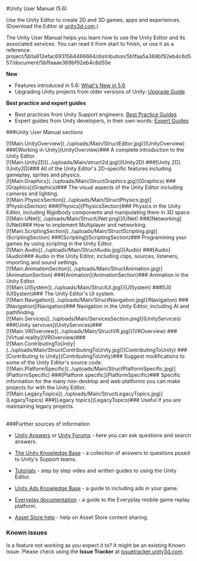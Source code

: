 #Unity User Manual (5.6)

Use the Unity Editor to create 2D and 3D games, apps and experiences. (Download the Editor at [unity3d.com](http://unity3d.com/unity).) 

The Unity User Manual helps you learn how to use the Unity Editor and its associated services. You can read it from start to finish, or use it as a reference.
<dw-link>project/5b1a812efac6931564466664/distribution/5b1faa5a369bf92eb4c6d557/document/5b1faaae369bf92eb4c6d55e</dw-link>

<div class="frontpage-topsection">

**New**

* Features introduced in 5.6: [What's New in 5.6](WhatsNew56)
* Upgrading Unity projects from older versions of Unity: [Upgrade Guide](UpgradeGuides)

</div>

<div class="frontpage-topsection">

**Best practice and expert guides**

* Best practices from Unity Support engineers: [Best Practice Guides](BestPracticeGuides)
* Expert guides from Unity developers, in their own words: [Expert Guides](ExpertGuides)


</div>

<div class="clear"></div>


<div class="frontpage-divider"></div>

###Unity User Manual sections

<div class="frontpage-section">
[![Main.UnityOverview](../uploads/Main/StructEditor.jpg)](UnityOverview)
###[Working in Unity](UnityOverview)###
A complete introduction to the Unity Editor.

</div>

<div class="frontpage-section">
[![Main.Unity2D](../uploads/Main/struct2d.jpg)](Unity2D)
###[Unity 2D](Unity2D)###
All of the Unity Editor's 2D-specific features including gameplay, sprites and physics.

</div>
<div class="frontpage-section">
[![Main.Graphics](../uploads/Main/StructGraphics.jpg)](Graphics)
###[Graphics](Graphics)###
The visual aspects of the Unity Editor including cameras and lighting.

</div>

<div class="frontpage-section">
[![Main.PhysicsSection](../uploads/Main/StructPhysics.jpg)](PhysicsSection)
###[Physics](PhysicsSection)###
Physics in the Unity Editor, including Rigidbody components and manipulating them in 3D space.

</div>
  
<div class="frontpage-section">
[![Main.UNet](../uploads/Main/StructUNet.png)](UNet)
###[Networking](UNet)###
How to implement Multiplayer and networking.

</div>  

<div class="frontpage-section">
[![Main.ScriptingSection](../uploads/Main/StructScripting.jpg)](ScriptingSection)
###[Scripting](ScriptingSection)###
Programming your games by using scripting in the Unity Editor.

</div>  

<div class="frontpage-section">
[![Main.Audio](../uploads/Main/StructAudio.jpg)](Audio)
###[Audio](Audio)###
Audio in the Unity Editor, including clips, sources, listeners, importing and sound settings.

</div>

<div class="frontpage-section">
[![Main.AnimationSection](../uploads/Main/StructAnimation.jpg)](AnimationSection)
###[Animation](AnimationSection)###
Animation in the Unity Editor.

</div>

<div class="frontpage-section">
[![Main.UISystem](../uploads/Main/StructUI.jpg)](UISystem)
###[UI](UISystem)###
The Unity Editor's UI system.

</div>

<div class="frontpage-section">
[![Main.Navigation](../uploads/Main/StructNavigation.jpg)](Navigation)
###[Navigation](Navigation)###
Navigation in the Unity Editor, including AI and pathfinding.

</div>


<div class="frontpage-section">
[![Main.Services](../uploads/Main/ServicesSection.png)](UnityServices)
###[Unity services](UnityServices)###

</div>

<div class="frontpage-section">
[![Main.VROverview](../uploads/Main/StructVR.jpg)](VROverview)
###[Virtual reality](VROverview)###

</div>


<div class="frontpage-section">
[![Main.ContributingToUnity](../uploads/Main/StructContributingToUnity.jpg)](ContributingToUnity)
###[Contributing to Unity](ContributingToUnity)###
Suggest modifications to some of the Unity Editor's source code.

</div>

<div class="frontpage-section">
[![Main.PlatformSpecific](../uploads/Main/StructPlatformSpecific.jpg)](PlatformSpecific)
###[Platform specific](PlatformSpecific)###
Specific information for the many non-desktop and web platforms you can make projects for with the Unity Editor.

</div>

<div class="frontpage-section">
[![Main.LegacyTopics](../uploads/Main/StructLegacyTopics.jpg)](LegacyTopics)
###[Legacy topics](LegacyTopics)###
Useful if you are maintaining legacy projects.
</div>

<div class="clear"></div>
<br/>

###Further sources of information

* [Unity Answers](http://answers.unity3d.com/) or [Unity Forums](http://forum.unity3d.com/) - here you can ask questions and search answers.

* [The Unity Knowledge Base](https://support.unity3d.com) - a collection of answers to questions posed to Unity's Support teams.

* [Tutorials](http://unity3d.com/learn/tutorials) - step by step video and written guides to using the Unity Editor.

* [Unity Ads Knowledge Base](http://unityads.unity3d.com/help/index) - a guide to including ads in your game.

* [Everyplay documentation](https://developers.everyplay.com/documentation) - a guide to the Everyplay mobile game replay platform.

* [Asset Store help](http://unity3d.com/asset-store/help) - help on Asset Store content sharing.


### Known issues
Is a feature not working as you expect it to? It might be an existing Known Issue. Please check using the __Issue Tracker__ at [issuetracker.unity3d.com](https://issuetracker.unity3d.com).
